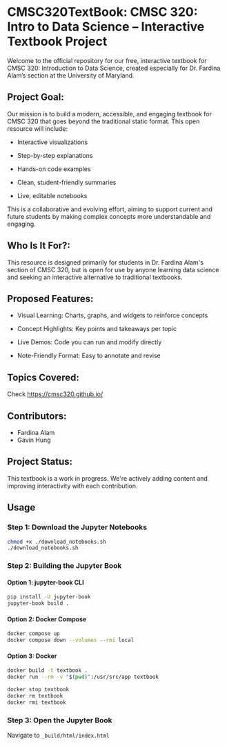 # CMSC320TextBook: CMSC 320: Intro to Data Science – Interactive Textbook Project


Welcome to the official repository for our free, interactive textbook for CMSC 320: Introduction to Data Science, created especially for Dr. Fardina Alam’s section at the University of Maryland.

## Project Goal: 
Our mission is to build a modern, accessible, and engaging textbook for CMSC 320 that goes beyond the traditional static format. This open resource will include:

* Interactive visualizations

* Step-by-step explanations

* Hands-on code examples

* Clean, student-friendly summaries

* Live, editable notebooks

This is a collaborative and evolving effort, aiming to support current and future students by making complex concepts more understandable and engaging.

## Who Is It For?: 
This resource is designed primarily for students in Dr. Fardina Alam's section of CMSC 320, but is open for use by anyone learning data science and seeking an interactive alternative to traditional textbooks.

## Proposed Features: 

* Visual Learning: Charts, graphs, and widgets to reinforce concepts

* Concept Highlights: Key points and takeaways per topic

* Live Demos: Code you can run and modify directly

* Note-Friendly Format: Easy to annotate and revise

## Topics Covered: 

Check https://cmsc320.github.io/ 

## Contributors: 
* Fardina Alam
* Gavin Hung

## Project Status: 
This textbook is a work in progress. We're actively adding content and improving interactivity with each contribution.

## Usage

### Step 1: Download the Jupyter Notebooks

```sh
chmod +x ./download_notebooks.sh
./download_notebooks.sh
```

### Step 2: Building the Jupyter Book

#### Option 1: jupyter-book CLI

```sh
pip install -U jupyter-book
jupyter-book build .
```

#### Option 2: Docker Compose

```sh
docker compose up
docker compose down --volumes --rmi local
```

#### Option 3: Docker

```sh
docker build -t textbook .
docker run --rm -v "$(pwd)":/usr/src/app textbook

docker stop textbook
docker rm textbook
docker rmi textbook
```

### Step 3: Open the Jupyter Book

Navigate to `_build/html/index.html`
